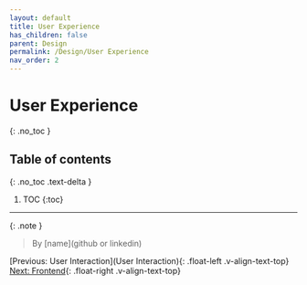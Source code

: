 ```yaml
---
layout: default
title: User Experience
has_children: false
parent: Design
permalink: /Design/User Experience
nav_order: 2
---
```


# User Experience
{: .no_toc }

## Table of contents
{: .no_toc .text-delta }

1. TOC
{:toc}

---
{: .note }
> By [name](github or linkedin)

[Previous: User Interaction](User Interaction){: .float-left .v-align-text-top}
[Next: Frontend](Frontend/){: .float-right .v-align-text-top}